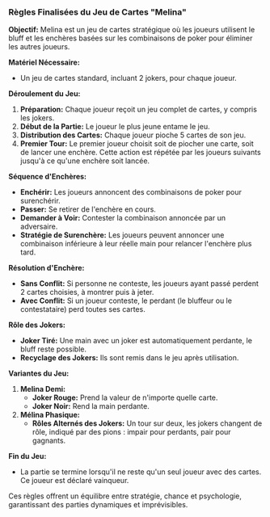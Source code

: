 ### Règles Finalisées du Jeu de Cartes "Melina"

**Objectif:** Melina est un jeu de cartes stratégique où les joueurs utilisent le bluff et les enchères basées sur les combinaisons de poker pour éliminer les autres joueurs.

**Matériel Nécessaire:**
- Un jeu de cartes standard, incluant 2 jokers, pour chaque joueur.

**Déroulement du Jeu:**
1. **Préparation:** Chaque joueur reçoit un jeu complet de cartes, y compris les jokers.
2. **Début de la Partie:** Le joueur le plus jeune entame le jeu.
3. **Distribution des Cartes:** Chaque joueur pioche 5 cartes de son jeu.
4. **Premier Tour:** Le premier joueur choisit soit de piocher une carte, soit de lancer une enchère. Cette action est répétée par les joueurs suivants jusqu'à ce qu'une enchère soit lancée.

**Séquence d'Enchères:**
- **Enchérir:** Les joueurs annoncent des combinaisons de poker pour surenchérir.
- **Passer:** Se retirer de l'enchère en cours.
- **Demander à Voir:** Contester la combinaison annoncée par un adversaire.
- **Stratégie de Surenchère:** Les joueurs peuvent annoncer une combinaison inférieure à leur réelle main pour relancer l'enchère plus tard.

**Résolution d'Enchère:**
- **Sans Conflit:** Si personne ne conteste, les joueurs ayant passé perdent 2 cartes choisies, à montrer puis à jeter.
- **Avec Conflit:** Si un joueur conteste, le perdant (le bluffeur ou le contestataire) perd toutes ses cartes.

**Rôle des Jokers:**
- **Joker Tiré:** Une main avec un joker est automatiquement perdante, le bluff reste possible.
- **Recyclage des Jokers:** Ils sont remis dans le jeu après utilisation.

**Variantes du Jeu:**
1. **Melina Demi:**
   - **Joker Rouge:** Prend la valeur de n'importe quelle carte.
   - **Joker Noir:** Rend la main perdante.
2. **Mélina Phasique:**
   - **Rôles Alternés des Jokers:** Un tour sur deux, les jokers changent de rôle, indiqué par des pions : impair pour perdants, pair pour gagnants.

**Fin du Jeu:**
- La partie se termine lorsqu'il ne reste qu'un seul joueur avec des cartes. Ce joueur est déclaré vainqueur.

Ces règles offrent un équilibre entre stratégie, chance et psychologie, garantissant des parties dynamiques et imprévisibles.